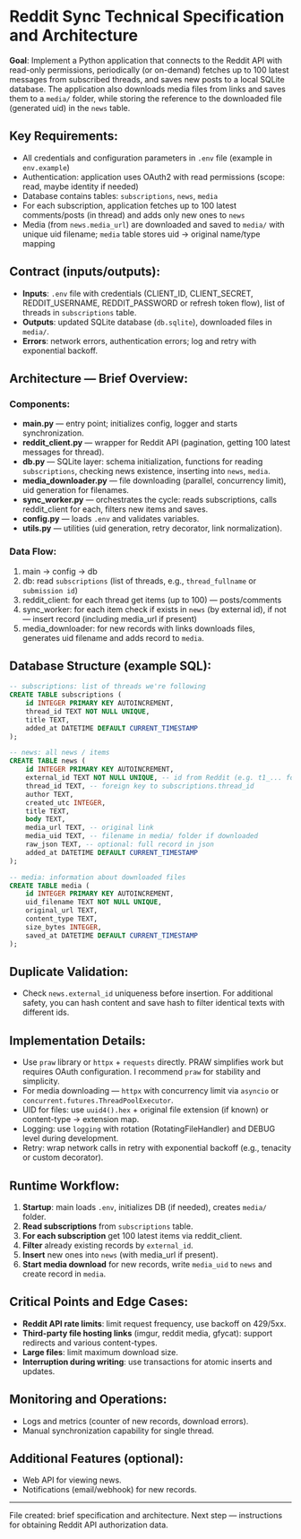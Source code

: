 # Reddit Sync Technical Specification and Architecture

**Goal**: Implement a Python application that connects to the Reddit API with read-only permissions, periodically (or on-demand) fetches up to 100 latest messages from subscribed threads, and saves new posts to a local SQLite database. The application also downloads media files from links and saves them to a `media/` folder, while storing the reference to the downloaded file (generated uid) in the `news` table.

## Key Requirements:
- All credentials and configuration parameters in `.env` file (example in `env.example`)
- Authentication: application uses OAuth2 with read permissions (scope: read, maybe identity if needed)
- Database contains tables: `subscriptions`, `news`, `media`
- For each subscription, application fetches up to 100 latest comments/posts (in thread) and adds only new ones to `news`
- Media (from `news.media_url`) are downloaded and saved to `media/` with unique uid filename; `media` table stores uid -> original name/type mapping

## Contract (inputs/outputs):
- **Inputs**: `.env` file with credentials (CLIENT_ID, CLIENT_SECRET, REDDIT_USERNAME, REDDIT_PASSWORD or refresh token flow), list of threads in `subscriptions` table.
- **Outputs**: updated SQLite database (`db.sqlite`), downloaded files in `media/`.
- **Errors**: network errors, authentication errors; log and retry with exponential backoff.

## Architecture — Brief Overview:

### Components:
- **main.py** — entry point; initializes config, logger and starts synchronization.
- **reddit_client.py** — wrapper for Reddit API (pagination, getting 100 latest messages for thread).
- **db.py** — SQLite layer: schema initialization, functions for reading `subscriptions`, checking news existence, inserting into `news`, `media`.
- **media_downloader.py** — file downloading (parallel, concurrency limit), uid generation for filenames.
- **sync_worker.py** — orchestrates the cycle: reads subscriptions, calls reddit_client for each, filters new items and saves.
- **config.py** — loads `.env` and validates variables.
- **utils.py** — utilities (uid generation, retry decorator, link normalization).

### Data Flow:
1. main -> config -> db
2. db: read `subscriptions` (list of threads, e.g., `thread_fullname` or `submission id`)
3. reddit_client: for each thread get items (up to 100) — posts/comments
4. sync_worker: for each item check if exists in `news` (by external id), if not — insert record (including media_url if present)
5. media_downloader: for new records with links downloads files, generates uid filename and adds record to `media`.

## Database Structure (example SQL):

```sql
-- subscriptions: list of threads we're following
CREATE TABLE subscriptions (
    id INTEGER PRIMARY KEY AUTOINCREMENT,
    thread_id TEXT NOT NULL UNIQUE,
    title TEXT,
    added_at DATETIME DEFAULT CURRENT_TIMESTAMP
);

-- news: all news / items
CREATE TABLE news (
    id INTEGER PRIMARY KEY AUTOINCREMENT,
    external_id TEXT NOT NULL UNIQUE, -- id from Reddit (e.g. t1_... for comment or t3_... for post)
    thread_id TEXT, -- foreign key to subscriptions.thread_id
    author TEXT,
    created_utc INTEGER,
    title TEXT,
    body TEXT,
    media_url TEXT, -- original link
    media_uid TEXT, -- filename in media/ folder if downloaded
    raw_json TEXT, -- optional: full record in json
    added_at DATETIME DEFAULT CURRENT_TIMESTAMP
);

-- media: information about downloaded files
CREATE TABLE media (
    id INTEGER PRIMARY KEY AUTOINCREMENT,
    uid_filename TEXT NOT NULL UNIQUE,
    original_url TEXT,
    content_type TEXT,
    size_bytes INTEGER,
    saved_at DATETIME DEFAULT CURRENT_TIMESTAMP
);
```

## Duplicate Validation:
- Check `news.external_id` uniqueness before insertion. For additional safety, you can hash content and save hash to filter identical texts with different ids.

## Implementation Details:
- Use `praw` library or `httpx` + `requests` directly. PRAW simplifies work but requires OAuth configuration. I recommend `praw` for stability and simplicity.
- For media downloading — `httpx` with concurrency limit via `asyncio` or `concurrent.futures.ThreadPoolExecutor`.
- UID for files: use `uuid4().hex` + original file extension (if known) or content-type -> extension map.
- Logging: use `logging` with rotation (RotatingFileHandler) and DEBUG level during development.
- Retry: wrap network calls in retry with exponential backoff (e.g., tenacity or custom decorator).

## Runtime Workflow:
1. **Startup**: main loads `.env`, initializes DB (if needed), creates `media/` folder.
2. **Read subscriptions** from `subscriptions` table.
3. **For each subscription** get 100 latest items via reddit_client.
4. **Filter** already existing records by `external_id`.
5. **Insert** new ones into `news` (with media_url if present).
6. **Start media download** for new records, write `media_uid` to `news` and create record in `media`.

## Critical Points and Edge Cases:
- **Reddit API rate limits**: limit request frequency, use backoff on 429/5xx.
- **Third-party file hosting links** (imgur, reddit media, gfycat): support redirects and various content-types.
- **Large files**: limit maximum download size.
- **Interruption during writing**: use transactions for atomic inserts and updates.

## Monitoring and Operations:
- Logs and metrics (counter of new records, download errors).
- Manual synchronization capability for single thread.

## Additional Features (optional):
- Web API for viewing news.
- Notifications (email/webhook) for new records.

---
File created: brief specification and architecture. Next step — instructions for obtaining Reddit API authorization data.
